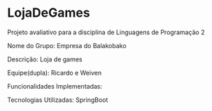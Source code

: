 # LojaDeGames
Projeto avaliativo para a disciplina de Linguagens de Programação 2

Nome do Grupo: Empresa do Balakobako

Descrição: Loja de games

Equipe(dupla): Ricardo e Weiven

Funcionalidades Implementadas:

Tecnologias Utilizadas: SpringBoot
